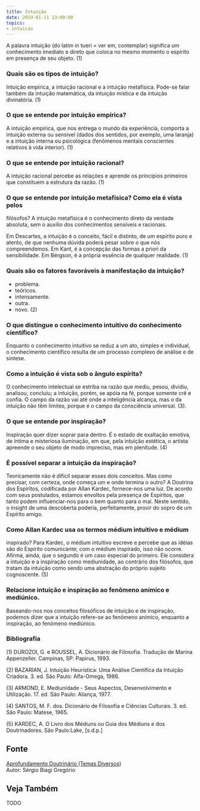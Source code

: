 ```yaml
---
title: Intuição
date: 2019-01-11 13:00:00
topics: 
- intuicao 
---
```


A palavra intuição (do latim in tueri = ver em, contemplar)
significa um conhecimento imediato e direto que coloca no mesmo momento
o espírito em presença de seu objeto. (1)

### Quais são os tipos de intuição?
Intuição empírica, a intuição racional e a intuição metafísica. Pode-se
falar também da intuição matemática, da intuição mística e da intuição
divinatória. (1)

### O que se entende por intuição empírica?
A intuição empírica, que nos entrega o mundo da experiência, comporta
a intuição externa ou sensível (dados dos sentidos, por exemplo, uma
laranja) e a intuição interna ou psicológica (fenômenos mentais
conscientes relativos à vida interior). (1)

### O que se entende por intuição racional?
A intuição racional percebe as relações e aprende os princípios
primeiros que constituem a estrutura da razão. (1)

### O que se entende por intuição metafísica? Como ela é vista pelos
filósofos?
A intuição metafísica é o conhecimento direto da verdade absoluta, sem o
auxílio dos conhecimentos sensíveis e racionais.

Em Descartes, a intuição é o conceito, fácil e distinto, de um
espírito puro e atento, de que nenhuma dúvida poderá pesar sobre o que
nós compreendemos. Em Kant, é a concepção das formas a priori da
sensibilidade. Em Bérgson, é a própria essência de qualquer realidade.
(1)

### Quais são os fatores favoráveis à manifestação da intuição?
* problema.
* teóricos.
* intensamente.
* outra.
* novo. (2)
    
### O que distingue o conhecimento intuitivo do conhecimento científico?
Enquanto o conhecimento intuitivo se reduz a um ato, simples e
individual, o conhecimento científico resulta de um processo complexo
de análise e de síntese.

### Como a intuição é vista sob o ângulo espírita?
O conhecimento intelectual se estriba na razão que mediu, pesou,
dividiu, analisou, concluiu; a intuição, porém, se apóia na fé, porque
somente crê e confia. O campo da razão vai até onde a inteligência
alcança, mas o da intuição não têm limites, porque é o campo da
consciência universal. (3).

### O que se entende por inspiração?
Inspiração quer dizer soprar para dentro. É o estado de exaltação
emotiva, de íntima e misteriosa iluminação, em que, pela intuição
estética, o artista apreende o seu objeto de modo impreciso, mas em
plenitude. (4)

### É possível separar a intuição da inspiração?
Teoricamente não é difícil separar esses dois conceitos. Mas como
precisar, com certeza, onde começa um e onde termina o outro? A Doutrina
dos Espíritos, codificada por Allan Kardec, fornece-nos uma luz. De
acordo com seus postulados, estamos envoltos pela presença de Espíritos,
que tanto podem influenciar-nos para o bem quanto para o mal. Neste
sentido, o insight de uma descoberta poderia, perfeitamente, provir do
sopro de um Espírito amigo.

### Como Allan Kardec usa os termos médium intuitivo e médium
inspirado?
Para Kardec, o médium intuitivo escreve e percebe que as idéias são do
Espírito comunicante; com o médium inspirado, isso não ocorre. Afirma,
ainda, que o segundo é um caso especial do primeiro. Ele considera a
intuição e a inspiração como mediunidade, ao contrário dos filósofos,
que tratam da intuição como sendo uma abstração do próprio sujeito
cognoscente. (5)

### Relacione intuição e inspiração ao fenômeno anímico e mediúnico.

Baseando-nos nos conceitos filosóficos de intuição e de inspiração,
podemos dizer que a intuição refere-se ao fenômeno anímico, enquanto a
inspiração, ao fenômeno mediúnico.


### Bibliografia
(1) DUROZOI, G. e ROUSSEL, A. Dicionário de Filosofia. Tradução de
Marina Appenzeller. Campinas, SP: Papirus, 1993.

(2) BAZARIAN, J. Intuição Heurística: Uma Análise Científica da
Intuição Criadora. 3. ed. São Paulo: Alfa-Omega, 1986.

(3) ARMOND, E. Mediunidade - Seus Aspectos, Desenvolvimento e
Utilização. 17. ed. São Paulo: Aliança, 1977.

(4) SANTOS, M. F. dos. Dicionário de Filosofia e Ciências Culturais.
3. ed. São Paulo: Matese, 1965.

(5) KARDEC, A. O Livro dos Médiuns ou Guia dos Médiuns e dos
Doutrinadores. São Paulo:Lake, \[s.d.p.\]

## Fonte
[Aprofundamento Doutrinário (Temas Diversos)](https://sites.google.com/view/aprofundamentodoutrinario/intuição-e-inspiração)  
Autor: Sérgio Biagi Gregório

## Veja Também
TODO


